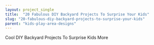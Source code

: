 ```yaml
---
layout: project_single
title:  "20 Fabulous DIY Backyard Projects To Surprise Your Kids"
slug: "20-fabulous-diy-backyard-projects-to-surprise-your-kids"
parent: "kids-play-area-designs"
---
```

Cool DIY Backyard Projects To Surprise Kids                                                                                                                                                                                 More